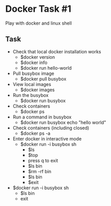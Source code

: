 # Docker Task #1

Play with docker and linux shell

## Task

- Check that local docker installation works
  - $docker version
  - $docker info
  - $docker run hello-world
- Pull busybox image
  - $docker pull busybox
- View local images
  - $docker images
- Run the busybox
  - $docker run busybox
- Check containers
  - $docker ps
- Run a command in busybox
  - $docker run busybox echo "hello world"
- Check containers (including closed)
  - $docker ps -a 
- Enter docker in interactive mode
  - $docker run -i busybox sh
    - $ls
    - $top
    - press q to exit
    - $ls bin
    - $rm -rf bin
    - $ls bin
    - $exit
- $docker run -i busybox sh
  -  $ls bin
  -  exit  

